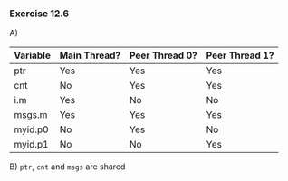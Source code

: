 ### Exercise 12.6
A)  

| Variable | Main Thread? | Peer Thread 0? | Peer Thread 1? |
| -------- | ------------ | -------------- | -------------- |
| ptr      | Yes          |  Yes           | Yes            |
| cnt      | No           |  Yes           | Yes            |
| i.m      | Yes          |  No            | No             |
| msgs.m   | Yes          |  Yes           | Yes            |
| myid.p0  | No           |  Yes           | No             |
| myid.p1  | No           |  No            | Yes            |

B) `ptr`, `cnt` and `msgs` are shared
